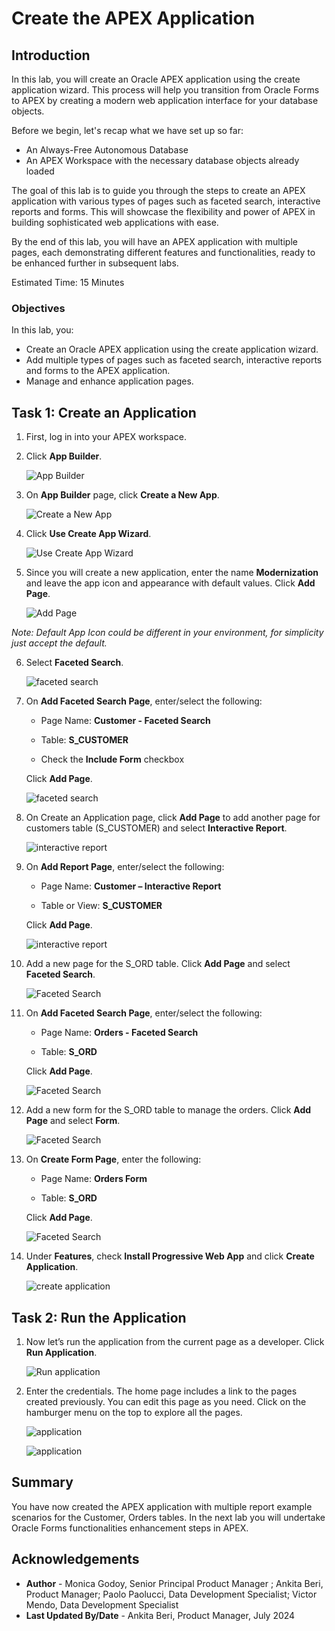 # Create the APEX Application

## Introduction

In this lab, you will create an Oracle APEX application using the create application wizard. This process will help you transition from Oracle Forms to APEX by creating a modern web application interface for your database objects.

Before we begin, let's recap what we have set up so far:

- An Always-Free Autonomous Database
- An APEX Workspace with the necessary database objects already loaded

The goal of this lab is to guide you through the steps to create an APEX application with various types of pages such as faceted search, interactive reports and forms. This will showcase the flexibility and power of APEX in building sophisticated web applications with ease.

By the end of this lab, you will have an APEX application with multiple pages, each demonstrating different features and functionalities, ready to be enhanced further in subsequent labs.

Estimated Time: 15 Minutes

### Objectives

In this lab, you:

- Create an Oracle APEX application using the create application wizard.
- Add multiple types of pages such as faceted search, interactive reports and forms to the APEX application.
- Manage and enhance application pages.

## Task 1: Create an Application

1. First, log in into your APEX workspace.

2. Click **App Builder**.

    ![App Builder](images/app-builder.png " ")

3. On **App Builder** page, click **Create a New App**.

    ![Create a New App](images/create-new-app.png " ")

4. Click **Use Create App Wizard**.

    ![Use Create App Wizard](images/use-create-app-wizard.png " ")

5. Since you will create a new application, enter the name **Modernization** and leave the app icon and appearance with default values. Click **Add Page**.

    ![Add Page](images/add-page1.png " ")

 *Note: Default App Icon could be different in your environment, for simplicity just accept the default.*

6. Select **Faceted Search**.

    ![faceted search](images/faceted-search1.png " ")

7. On **Add Faceted Search Page**, enter/select the following:

    - Page Name: **Customer - Faceted Search**

    - Table: **S\_CUSTOMER**

    - Check the **Include Form** checkbox

     Click **Add Page**.

   ![faceted search](images/add-faceted-search-page1.png " ")

8. On Create an Application page, click **Add Page** to add another page for customers table (S\_CUSTOMER) and select **Interactive Report**.

    ![interactive report](images/interactive-report.png " ")

9. On **Add Report Page**, enter/select the following:

    - Page Name: **Customer – Interactive Report**

    - Table or View: **S\_CUSTOMER**

    Click **Add Page**.

    ![interactive report](images/add-report-page1.png " ")

10. Add a new page for the S_ORD table. Click **Add Page** and select **Faceted Search**.

    ![Faceted Search](images/faceted-search2.png " ")

11. On **Add Faceted Search Page**, enter/select the following:

    - Page Name: **Orders - Faceted Search**

    - Table: **S\_ORD**

    Click **Add Page**.

    ![Faceted Search](images/add-faceted-search-page21.png " ")

12. Add a new form for the S_ORD table to manage the orders. Click **Add Page** and select **Form**.

    ![Faceted Search](images/form.png " ")

13. On **Create Form Page**, enter the following:

    - Page Name: **Orders Form**

    - Table: **S\_ORD**

    Click **Add Page**.

    ![Faceted Search](images/form-page.png " ")

14. Under **Features**, check **Install Progressive Web App** and click **Create Application**.

    ![create application](images/create-app12.png " ")

## Task 2: Run the Application

1. Now let’s run the application from the current page as a developer. Click **Run Application**.

    ![Run application](images/run-application12.png " ")

2. Enter the credentials. The home page includes a link to the pages created previously. You can edit this page as you need. Click on the hamburger menu on the top to explore all the pages.

    ![application](images/application12.png " ")

    ![application](images/app-form12.png " ")

## Summary

You have now created the APEX application with multiple report example scenarios for the Customer, Orders tables.
In the next lab you will undertake Oracle Forms functionalities enhancement steps in APEX.

## Acknowledgements

- **Author** - Monica Godoy, Senior Principal Product Manager ; Ankita Beri, Product Manager; Paolo Paolucci, Data Development Specialist; Victor Mendo, Data Development Specialist
- **Last Updated By/Date** - Ankita Beri, Product Manager, July 2024
